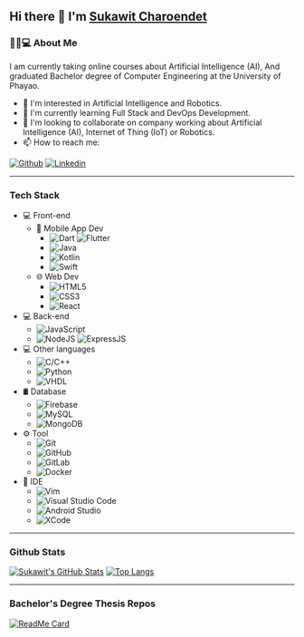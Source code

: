 ## Hi there 👋 I'm [Sukawit Charoendet](https://github.com/skwcrd)

### 👨🏻💻 About Me
I am currently taking online courses about Artificial Intelligence (AI), And graduated Bachelor degree of Computer Engineering at the University of Phayao.
- 👀 I'm interested in Artificial Intelligence and Robotics.
- 🌱 I'm currently learning Full Stack and DevOps Development.
- 💞️ I'm looking to collaborate on company working about Artificial Intelligence (AI), Internet of Thing (IoT) or Robotics.
- 📫 How to reach me:

[![Github](https://img.shields.io/badge/-Github-000?style=flat&logo=Github&logoColor=white)](https://github.com/skwcrd)
[![Linkedin](https://img.shields.io/badge/-LinkedIn-blue?style=flat&logo=Linkedin&logoColor=white)](https://www.linkedin.com/in/skwcrd)

---

### Tech Stack

- 💻 Front-end
  - 📱 Mobile App Dev
    - ![Dart](https://img.shields.io/badge/-Dart-1572B6?style=flat&logo=dart&logoColor=white) ![Flutter](https://img.shields.io/badge/-Flutter-1572B6?style=flat&logo=flutter&logoColor=white)
    - ![Java](https://img.shields.io/badge/-Java-F89820?style=flat&logo=Java&logoColor=white)
    - ![Kotlin](https://img.shields.io/badge/-Kotlin-333333?style=flat&logo=Kotlin)
    - ![Swift](https://img.shields.io/badge/-Swift-333333?style=flat&logo=Swift)
  - 🌐 Web Dev
    - ![HTML5](https://img.shields.io/badge/-HTML5-E34F26?style=flat&logo=HTML5&logoColor=white)
    - ![CSS3](https://img.shields.io/badge/-CSS3-1572B6?style=flat&logo=CSS3&logoColor=white)
    - ![React](https://img.shields.io/badge/-React-000000?style=flat&logo=react)
- 💻 Back-end
  - ![JavaScript](https://img.shields.io/badge/-JavaScript-eed718?style=flat&logo=javascript&logoColor=white)
  - ![NodeJS](https://img.shields.io/badge/-NodeJS-3C873A?style=flat&logo=node.js&logoColor=white) ![ExpressJS](https://img.shields.io/badge/-ExpressJS-787878?style=flat)
- 💻 Other languages
  - ![C/C++](https://img.shields.io/badge/-C%2FC++-659ad2?style=flat&logo=C%2B%2B&logoColor=white)
  - ![Python](https://img.shields.io/badge/-Python-333333?style=flat&logo=python)
  - ![VHDL](https://img.shields.io/badge/-VHDL-787878?style=flat)
- 🛢 Database
  - ![Firebase](https://img.shields.io/badge/-Firebase-FFA611?style=flat&logo=firebase&logoColor=white)
  - ![MySQL](https://img.shields.io/badge/-MySQL-F29111?style=flat&logo=mysql&logoColor=white)
  - ![MongoDB](https://img.shields.io/badge/-MongoDB-4DB33D?style=flat&logo=mongodb&logoColor=white)
- ⚙️ Tool
  - ![Git](https://img.shields.io/badge/-Git-F1502F?style=flat&logo=git&logoColor=white)
  - ![GitHub](https://img.shields.io/badge/-GitHub-000000?style=flat&logo=github&logoColor=white)
  - ![GitLab](https://img.shields.io/badge/-GitLab-333333?style=flat&logo=gitlab)
  - ![Docker](https://img.shields.io/badge/-Docker-1572B6?style=flat&logo=docker&logoColor=white)
- 🔧 IDE
  - ![Vim](https://img.shields.io/badge/-Vim-3C873A?style=flat&logo=vim&logoColor=white)
  - ![Visual Studio Code](https://img.shields.io/badge/-Visual%20Studio%20Code-007ACC?style=flat&logo=visual-studio-code&logoColor=white)
  - ![Android Studio](https://img.shields.io/badge/-Android%20Studio-333333?style=flat&logo=android-studio)
  - ![XCode](https://img.shields.io/badge/-XCode-333333?style=flat&logo=xcode)

---

### Github Stats

[![Sukawit's GitHub Stats](https://github-readme-stats.vercel.app/api?username=skwcrd&show_icons=true&hide_border=true)](https://github.com/skwcrd)
[![Top Langs](https://github-readme-stats.vercel.app/api/top-langs/?username=skwcrd&show_icons=true&layout=compact&hide_border=true)](https://github.com/skwcrd)

---

### Bachelor's Degree Thesis Repos

[![ReadMe Card](https://github-readme-stats.vercel.app/api/pin/?username=skwcrd&repo=long-life-burning&show_owner=true&hide_border=true)](https://github.com/skwcrd/long-life-burning)
